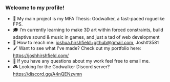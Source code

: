 ### Welcome to my profile!

- :mechanical_arm: My main project is my MFA Thesis: Godwalker, a fast-paced roguelike FPS. 
- :mortar_board: I’m currently learning to make 3D art within forced constraints, build adaptive sound & music in games, and just a tad of web development
- :email: How to reach me: joshua.hirshfield+github@gmail.com, Josh#3581
- :paintbrush: Want to see what I've made? Check out my portfolio here: https://joshhirshfield.com/
- :thought_balloon: If you have any questions about my work feel free to email me. 
- :video_game: Looking for the Godwalker Discord server? https://discord.gg/A4nQENzvmn
